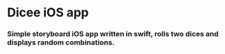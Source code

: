 # Dicee iOS app
### Simple storyboard iOS app written in swift, rolls two dices and displays random combinations. 
